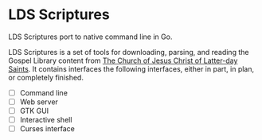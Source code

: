 # LDS Scriptures

LDS Scriptures port to native command line in Go.

LDS Scriptures is a set of tools for downloading, parsing, and reading the Gospel Library content from [The Church of Jesus Christ of Latter-day Saints](http://lds.org). It contains interfaces the following interfaces, either in part, in plan, or completely finished. 

- [ ] Command line
- [ ] Web server
- [ ] GTK GUI
- [ ] Interactive shell
- [ ] Curses interface
